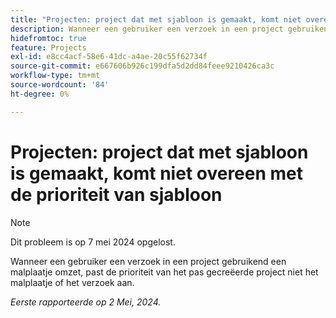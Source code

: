 ```yaml
---
title: "Projecten: project dat met sjabloon is gemaakt, komt niet overeen met de prioriteit van sjabloon"
description: Wanneer een gebruiker een verzoek in een project gebruikend een malplaatje omzet, past de prioriteit van het pas gecreëerde project niet het malplaatje of het verzoek aan.
hidefromtoc: true
feature: Projects
exl-id: e8cc4acf-58e6-41dc-a4ae-20c55f62734f
source-git-commit: e667606b926c199dfa5d2dd84feee9210426ca3c
workflow-type: tm+mt
source-wordcount: '84'
ht-degree: 0%

---
```


# Projecten: project dat met sjabloon is gemaakt, komt niet overeen met de prioriteit van sjabloon

>[!NOTE]
>
>Dit probleem is op 7 mei 2024 opgelost.

Wanneer een gebruiker een verzoek in een project gebruikend een malplaatje omzet, past de prioriteit van het pas gecreëerde project niet het malplaatje of het verzoek aan.

_Eerste rapporteerde op 2 Mei, 2024._
